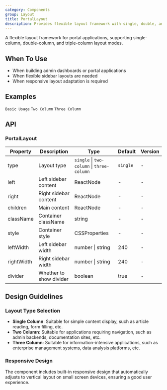 ```yaml
---
category: Components
group: Layout
title: PortalLayout
description: Provides flexible layout framework with single, double, and triple column layouts for portal applications
---
```


A flexible layout framework for portal applications, supporting single-column, double-column, and triple-column layout modes.

## When To Use

- When building admin dashboards or portal applications
- When flexible sidebar layouts are needed
- When responsive layout adaptation is required

## Examples

<!-- prettier-ignore -->
<code src="./demo/basic.tsx">Basic Usage</code>
<code src="./demo/stoneText.tsx">Two Column</code>
<code src="./demo/three-column.tsx">Three Column</code>

## API

### PortalLayout

| Property | Description | Type | Default | Version |
| --- | --- | --- | --- | --- |
| type | Layout type | `single` \| `two-column` \| `three-column` | `single` | - |
| left | Left sidebar content | ReactNode | - | - |
| right | Right sidebar content | ReactNode | - | - |
| children | Main content | ReactNode | - | - |
| className | Container className | string | - | - |
| style | Container style | CSSProperties | - | - |
| leftWidth | Left sidebar width | number \| string | 240 | - |
| rightWidth | Right sidebar width | number \| string | 240 | - |
| divider | Whether to show divider | boolean | true | - |

## Design Guidelines

### Layout Type Selection

- **Single Column**: Suitable for simple content display, such as article reading, form filling, etc.
- **Two Column**: Suitable for applications requiring navigation, such as admin backends, documentation sites, etc.
- **Three Column**: Suitable for information-intensive applications, such as enterprise management systems, data analysis platforms, etc.

### Responsive Design

The component includes built-in responsive design that automatically adjusts to vertical layout on small screen devices, ensuring a good user experience.
